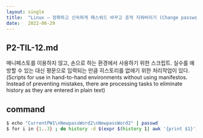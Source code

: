 ```yaml
---
layout:	single
title:	"Linux — 정확하고 신속하게 패스워드 바꾸고 흔적 지워버리기 (Change passwords and erase traces accurately and quickly)"
date:	2022-06-29
---
```

## P2-TIL-12.md
매니페스토를 이용하지 않고, 손으로 하는 환경에서 사용하기 위한 스크립트. 실수를 예방할 수 있는 대신 평문으로 입력되는 만큼 히스토리를 없애기 위한 처리작업이 있다.  
(Scripts for use in hand-to-hand environments without using manifestos. Instead of preventing mistakes, there are processing tasks to eliminate history as they are entered in plain text)

## command
```bash
$ echo "CurrentPW1\nNewpassWord2\nNewpassWord2" | passwd  
$ for i in {1..3} ; do history -d $(expr $(history 1| awk '{print $1}') - 3); 
```